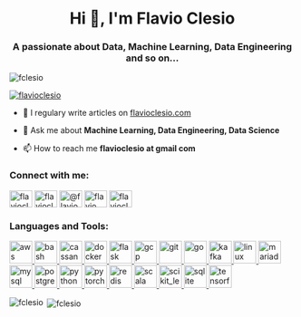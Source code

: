 <h1 align="center">Hi 👋, I'm Flavio Clesio</h1>
<h3 align="center">A passionate about Data, Machine Learning, Data Engineering and so on...</h3>

<p align="left"> <img src="https://komarev.com/ghpvc/?username=fclesio&label=Profile%20views&color=0e75b6&style=flat" alt="fclesio" /> </p>

<p align="left"> <a href="https://twitter.com/flavioclesio" target="blank"><img src="https://img.shields.io/twitter/follow/flavioclesio?logo=twitter&style=for-the-badge" alt="flavioclesio" /></a> </p>

- 📝 I regulary write articles on [flavioclesio.com](flavioclesio.com)

- 💬 Ask me about **Machine Learning, Data Engineering, Data Science**

- 📫 How to reach me **flavioclesio at gmail com**

<h3 align="left">Connect with me:</h3>
<p align="left">
<a href="https://twitter.com/flavioclesio" target="blank"><img align="center" src="https://cdn.jsdelivr.net/npm/simple-icons@3.0.1/icons/twitter.svg" alt="flavioclesio" height="30" width="40" /></a>
<a href="https://linkedin.com/in/flavioclesio" target="blank"><img align="center" src="https://cdn.jsdelivr.net/npm/simple-icons@3.0.1/icons/linkedin.svg" alt="flavioclesio" height="30" width="40" /></a>
<a href="https://medium.com/@flavioclesio" target="blank"><img align="center" src="https://cdn.jsdelivr.net/npm/simple-icons@3.0.1/icons/medium.svg" alt="@flavioclesio" height="30" width="40" /></a>
<a href="https://www.leetcode.com/flavio clesio" target="blank"><img align="center" src="https://cdn.jsdelivr.net/npm/simple-icons@3.0.1/icons/leetcode.svg" alt="flavio clesio" height="30" width="40" /></a>
<a href="/flavioclesio.com" target="blank"><img align="center" src="https://cdn.jsdelivr.net/npm/simple-icons@3.0.1/icons/rss.svg" alt="flavioclesio.com" height="30" width="40" /></a>
</p>

<h3 align="left">Languages and Tools:</h3>
<p align="left"> <a href="https://aws.amazon.com" target="_blank"> <img src="https://devicons.github.io/devicon/devicon.git/icons/amazonwebservices/amazonwebservices-original-wordmark.svg" alt="aws" width="40" height="40"/> </a> <a href="https://www.gnu.org/software/bash/" target="_blank"> <img src="https://www.vectorlogo.zone/logos/gnu_bash/gnu_bash-icon.svg" alt="bash" width="40" height="40"/> </a> <a href="https://cassandra.apache.org/" target="_blank"> <img src="https://www.vectorlogo.zone/logos/apache_cassandra/apache_cassandra-icon.svg" alt="cassandra" width="40" height="40"/> </a> <a href="https://www.docker.com/" target="_blank"> <img src="https://devicons.github.io/devicon/devicon.git/icons/docker/docker-original-wordmark.svg" alt="docker" width="40" height="40"/> </a> <a href="https://flask.palletsprojects.com/" target="_blank"> <img src="https://www.vectorlogo.zone/logos/pocoo_flask/pocoo_flask-icon.svg" alt="flask" width="40" height="40"/> </a> <a href="https://cloud.google.com" target="_blank"> <img src="https://www.vectorlogo.zone/logos/google_cloud/google_cloud-icon.svg" alt="gcp" width="40" height="40"/> </a> <a href="https://git-scm.com/" target="_blank"> <img src="https://www.vectorlogo.zone/logos/git-scm/git-scm-icon.svg" alt="git" width="40" height="40"/> </a> <a href="https://golang.org" target="_blank"> <img src="https://devicons.github.io/devicon/devicon.git/icons/go/go-original.svg" alt="go" width="40" height="40"/> </a> <a href="https://kafka.apache.org/" target="_blank"> <img src="https://www.vectorlogo.zone/logos/apache_kafka/apache_kafka-icon.svg" alt="kafka" width="40" height="40"/> </a> <a href="https://www.linux.org/" target="_blank"> <img src="https://devicons.github.io/devicon/devicon.git/icons/linux/linux-original.svg" alt="linux" width="40" height="40"/> </a> <a href="https://mariadb.org/" target="_blank"> <img src="https://www.vectorlogo.zone/logos/mariadb/mariadb-icon.svg" alt="mariadb" width="40" height="40"/> </a> <a href="https://www.mysql.com/" target="_blank"> <img src="https://devicons.github.io/devicon/devicon.git/icons/mysql/mysql-original-wordmark.svg" alt="mysql" width="40" height="40"/> </a> <a href="https://www.postgresql.org" target="_blank"> <img src="https://devicons.github.io/devicon/devicon.git/icons/postgresql/postgresql-original-wordmark.svg" alt="postgresql" width="40" height="40"/> </a> <a href="https://www.python.org" target="_blank"> <img src="https://devicons.github.io/devicon/devicon.git/icons/python/python-original.svg" alt="python" width="40" height="40"/> </a> <a href="https://pytorch.org/" target="_blank"> <img src="https://www.vectorlogo.zone/logos/pytorch/pytorch-icon.svg" alt="pytorch" width="40" height="40"/> </a> <a href="https://redis.io" target="_blank"> <img src="https://devicons.github.io/devicon/devicon.git/icons/redis/redis-original-wordmark.svg" alt="redis" width="40" height="40"/> </a> <a href="https://www.scala-lang.org" target="_blank"> <img src="https://devicons.github.io/devicon/devicon.git/icons/scala/scala-original-wordmark.svg" alt="scala" width="40" height="40"/> </a> <a href="https://scikit-learn.org/" target="_blank"> <img src="https://upload.wikimedia.org/wikipedia/commons/0/05/Scikit_learn_logo_small.svg" alt="scikit_learn" width="40" height="40"/> </a> <a href="https://www.sqlite.org/" target="_blank"> <img src="https://www.vectorlogo.zone/logos/sqlite/sqlite-icon.svg" alt="sqlite" width="40" height="40"/> </a> <a href="https://www.tensorflow.org" target="_blank"> <img src="https://www.vectorlogo.zone/logos/tensorflow/tensorflow-icon.svg" alt="tensorflow" width="40" height="40"/> </a> </p>

<p><img align="left" src="https://github-readme-stats.vercel.app/api/top-langs?username=fclesio&show_icons=true&locale=en&layout=compact" alt="fclesio" /></p>

<p>&nbsp;<img align="center" src="https://github-readme-stats.vercel.app/api?username=fclesio&show_icons=true&locale=en" alt="fclesio" /></p>
